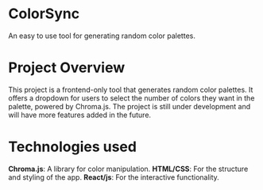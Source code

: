 # ColorSync
An easy to use tool for generating random color palettes.

# Project Overview
This project is a frontend-only tool that generates random color palettes. It offers a dropdown for users to select the number of colors they want in the palette, powered by Chroma.js. The project is still under development and will have more features added in the future.

# Technologies used
**Chroma.js**: A library for color manipulation.
**HTML/CSS**: For the structure and styling of the app.
**React/js**: For the interactive functionality.
